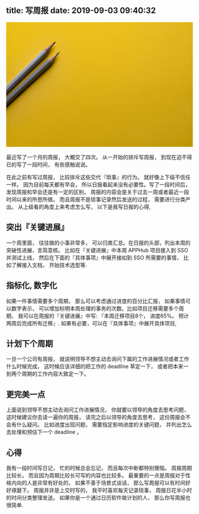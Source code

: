 title: 写周报
date: 2019-09-03 09:40:32
---


![写周报](/uploads/images/write-weekly.jpeg "cover")

最近写了一个月的周报， 大概交了四次。 从一开始的排斥写周报， 到现在迫不得已的写了一段时间， 有些感触说说。

在此之前有写过周报， 比较排斥这些交代『琐事』的行为。 就好像上下级不信任一样。 因为目前每天都有早会， 所以日报看起来没有必要性。写了一段时间后， 发现周报和早会还是有一定的区别， 周报的内容会是关于过去一周或者最近一段时间以来的所思所做。 而且周报不是琐事记录然后发送的过程， 需要进行分类产出。 从上级看的角度上来考虑怎么写， 以下是我写日报的心得,


## 突出『关键进展』

一个周里面， 往往做的小事非常多， 可以归类汇总。在日报的头部，列出本周的突破性进展，言简意核。 比如在『关键进展』中本周 APPHub 项目接入到 SSO 并测试上线， 然后在下面的『具体事项』中展开接如到 SSO 所需要的事情， 比如了解接入文档， 开始技术选型等.

## 指标化, 数字化

如果一件事情需要多个周期， 那么可以考虑通过进度的百分比汇报， 如果事情可以数字表示， 可以增加标明本周处理的事务的次数。比如项目迁移需要多个周期， 我可以在周报的『关键进展』中写: 『本周迁移项目8个， 进度65%。 预计两周后完成所有迁移』. 如果有必要，可以在『具体事项』中展开具体项目,

## 计划下个周期

一旦一个公司有周报， 就说明领导不想主动去询问下属的工作进展情况或者工作什么时候完成， 这时候应该详细的把工作的 deadline 草定一下， 或者把本来一到两个周期的工作内容大致定一下。


## 更完美一点

上面说到领导不想主动去询问工作进展情况， 你就要以领导的角度去思考问题， 这时候建议你去读一遍你的周报， 读完之后以领导的角度去思考， 这份周报会不会有什么疑问。 比如进度出现问题， 需要指定影响进度的关键问题， 并列出怎么去处理和预估下一个 deadline 。


## 心得

我有一段时间写日记， 忙的时候总会忘记， 而且每次中断都特别懊恼。 周报周期比较长， 而且因为周期比较长可写的内容也比较多。 最重要的一点是周报对于性格内向的人是非常有好处的， 如果不善于场景式谈话， 那么写周报可以有时间好好琢磨下。 周报并非是上交时写的， 我平时喜欢每天记录琐事， 周报日花半小时的时间分类整理发送。 如果你是一个通过日历软件做计划的人， 那么你写周报也很简单.


